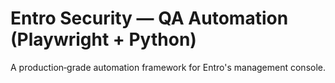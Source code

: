 # Entro Security — QA Automation (Playwright + Python)

A production‑grade automation framework for Entro's management console.
